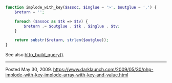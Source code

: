 ```php
function implode_with_key($assoc, $inglue = '>', $outglue = ',') {
    $return = '';

    foreach ($assoc as $tk => $tv) {
        $return .= $outglue . $tk . $inglue . $tv;
    }

    return substr($return, strlen($outglue));
}
```

See also <a href="http://www.php.net/manual/en/function.http-build-query.php">http_build_query()</a>.

---


Posted May 30, 2009.
https://www.darklaunch.com/2009/05/30/php-implode-with-key-implode-array-with-key-and-value.html